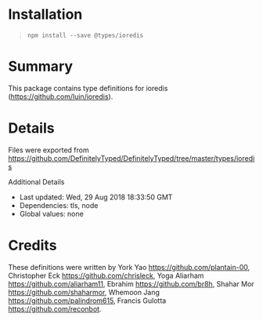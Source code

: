# Installation
> `npm install --save @types/ioredis`

# Summary
This package contains type definitions for ioredis (https://github.com/luin/ioredis).

# Details
Files were exported from https://github.com/DefinitelyTyped/DefinitelyTyped/tree/master/types/ioredis

Additional Details
 * Last updated: Wed, 29 Aug 2018 18:33:50 GMT
 * Dependencies: tls, node
 * Global values: none

# Credits
These definitions were written by York Yao <https://github.com/plantain-00>, Christopher Eck <https://github.com/chrisleck>, Yoga Aliarham <https://github.com/aliarham11>, Ebrahim <https://github.com/br8h>, Shahar Mor <https://github.com/shaharmor>, Whemoon Jang <https://github.com/palindrom615>, Francis Gulotta <https://github.com/reconbot>.
